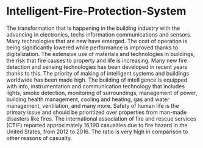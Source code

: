 # Intelligent-Fire-Protection-System
 The transformation that is happening in the building industry with the advancing in electronics, techs information communications and sensors. Many technologies that are new have emerged. The cost of operation is being significantly lowered while performance is improved thanks to digitalization. The extensive use of materials and technologies in buildings, the risk that fire causes to property and life is increasing. Many new fire detection and sensing technologies has been developed in recent years thanks to this. The priority of making of intelligent systems and buildings worldwide has been made high. The building of intelligence is equipped with info, instrumentation and communication technology that includes lights, smoke detection, monitoring of surroundings, management of power, building health management, cooling and heating, gas and water management, ventilation, and many more. Safety of human life is the primary issue and should be prioritized over properties from man-made disasters like fires. The international association of fire and rescue services (CTIF) reported approximately 16,190 casualties due to fire hazard in the United States, from 2012 to 2016. The ratio is very high in comparison to other reasons of casualty.
